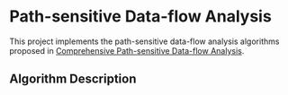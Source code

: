 # Path-sensitive Data-flow Analysis

This project implements the path-sensitive data-flow analysis algorithms proposed in [Comprehensive Path-sensitive Data-flow Analysis](https://dl.acm.org/citation.cfm?id=1356066).

## Algorithm Description


